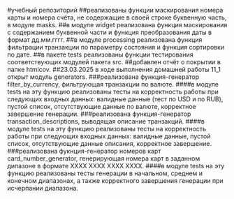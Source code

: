 #учебный репозиторий
##реализованы функции маскирования номера карты и номера счёта,
не содержащие в своей строке буквенную часть, в модуле masks.
##в модуле widget реализована функция маскирования с содержанием буквенной части
и функция преобразования даты в формат дд.мм.гггг.
##в модуле processing реализована функция фильтрации транзакции по параметру состояния
и функция сортировки по дате.
##в пакете tests реализованы функции тестирования соответствующих модулей пакета src.
##добавлен отчёт о покрытии в папке htmlcov.
##23.03.2025 в ходе выполнения домашней работы 11_1 открыт модуль generators.
###реализована функция-генератор filter_by_currency, фильтрующая транзакции по валюте. 
####в модуле tests на эту функцию реализованы тесты на корректность работы при следующих входных данных:
валидные данные (тест по USD и по RUB), пустой список, отсутствующие данные по валюте, корректное завершение генерации.
###реализована функция-генератор transaction_descriptions, выводящая описание транзакций.
####в модуле tests на эту функцию реализованы тесты на корректность работы при следующих входных данных:
валидные данные, пустой список, отсутствующие данные описания, корректное завершение.
###реализована фукнция-генератор номеров карт card_number_generator,
генерирующая номера карт в заданном дипазоне в формате XXXX XXXX XXXX XXXX.
####в модуле tests на эту функцию реализованы тесты генерации в начальном, среднем и конечном диапазонах,
а также корректного завершения генерации при исчерпании диапазона.
